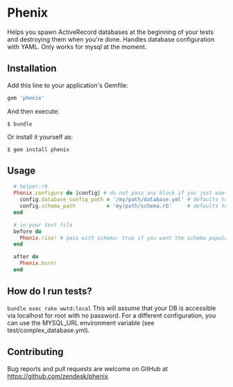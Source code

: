 # Phenix

Helps you spawn ActiveRecord databases at the beginning of your tests and destroying them when you're done.
Handles database configuration with YAML.
Only works for mysql at the moment.

## Installation

Add this line to your application's Gemfile:

```ruby
gem 'phenix'
```

And then execute:

    $ bundle

Or install it yourself as:

    $ gem install phenix

## Usage

```ruby
  # helper.rb
  Phenix.configure do |config| # do not pass any block if you just want the defaults
    config.database_config_path = '/my/path/database.yml' # defaults to 'test/database.yml'
    config.schema_path          = 'my/path/schema.rb'     # defaults to 'test/schema.rb'
  end

  # in your test file
  before do
    Phenix.rise! # pass with_schema: true if you want the schema populated as well
  end

  after do
    Phenix.burn!
  end
```


## How do I run tests?

`bundle exec rake wwtd:local`
This will assume that your DB is accessible via localhost for root with no password.
For a different configuration, you can use the MYSQL_URL environment variable (see test/complex_database.yml).

## Contributing

Bug reports and pull requests are welcome on GitHub at https://github.com/zendesk/phenix.
